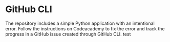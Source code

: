 # GitHub CLI

The repository includes a simple Python application with an intentional error. Follow the instructions on Codeacademy to fix the error and track the progress in a GitHub issue created through GitHub CLI.
test

